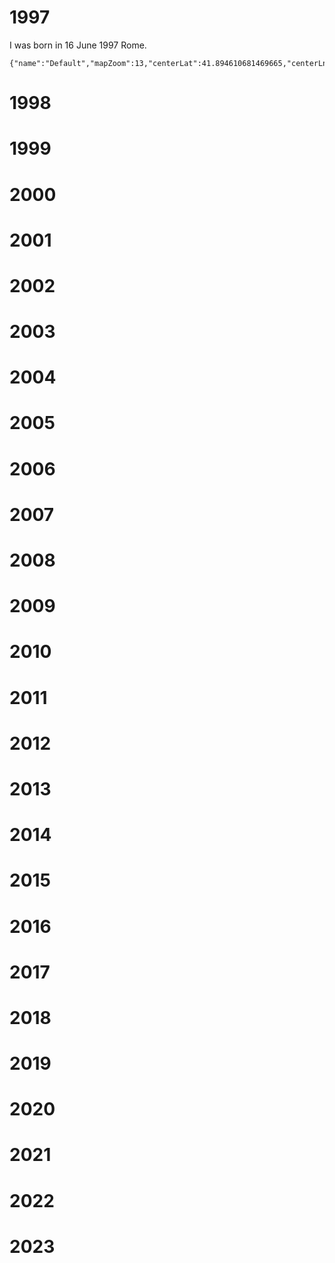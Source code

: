 # 1997
I was born in 16 June 1997 Rome.
```mapview
{"name":"Default","mapZoom":13,"centerLat":41.894610681469665,"centerLng":12.44956970214844,"query":"","chosenMapSource":0}
```

# 1998
# 1999
# 2000
# 2001
# 2002
# 2003
# 2004
# 2005
# 2006
# 2007
# 2008
# 2009
# 2010
# 2011
# 2012
# 2013
# 2014
# 2015
# 2016
# 2017
# 2018
# 2019
# 2020
# 2021
# 2022
# 2023
